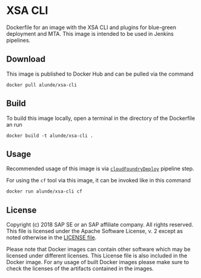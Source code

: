 # XSA CLI

Dockerfile for an image with the XSA CLI and plugins for blue-green deployment and MTA.
This image is intended to be used in Jenkins pipelines.

## Download

This image is published to Docker Hub and can be pulled via the command

```
docker pull alunde/xsa-cli
```

## Build

To build this image locally, open a terminal in the directory of the Dockerfile an run

```
docker build -t alunde/xsa-cli .
```

## Usage

Recommended usage of this image is via [`cloudFoundryDeploy`](https://sap.github.io/jenkins-library/steps/cloudFoundryDeploy/) pipeline step.

For using the `cf` tool via this image, it can be invoked like in this command

```
docker run alunde/xsa-cli cf
```

## License

Copyright (c) 2018 SAP SE or an SAP affiliate company. All rights reserved.
This file is licensed under the Apache Software License, v. 2 except as noted
otherwise in the [LICENSE file](https://github.com/SAP/devops-docker-images/blob/master/LICENSE).

Please note that Docker images can contain other software which may be licensed under different licenses. This License file is also included in the Docker image. For any usage of built Docker images please make sure to check the licenses of the artifacts contained in the images.
